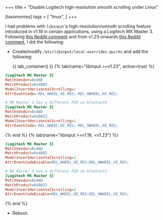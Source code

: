 +++
title = "Disable Logitech high-resolution smooth scrolling under Linux"

[taxonomies]
tags = [
    "linux",
]
+++

I had problems with `libinput`'s high-resolution/smooth scrolling feature introduced in v1.19 in certain applications, using a Logitech MX Master 3.
Following [this Reddit comment](https://www.reddit.com/r/archlinux/comments/puiysn/comment/hey8d12/) and from v1.23 onwards [this Reddit comment](https://www.reddit.com/r/archlinux/comments/puiysn/comment/jesa41v/), I did the following:

* Create/modify `/etc/libinput/local-overrides.quirks` and add the following:

    {{ tab_container() }}
    {% tab(name="libinput >=v1.23", active=true) %}
```ini
[Logitech MX Master 3]
MatchVendor=0x46D
MatchProduct=0x4082
ModelInvertHorizontalScrolling=1
AttrEventCode=-REL_WHEEL_HI_RES;-REL_HWHEEL_HI_RES;

# MX Master 3 has a different PID on bluetooth
[Logitech MX Master 3]
MatchVendor=0x46D
MatchProduct=0xB023
ModelInvertHorizontalScrolling=1
AttrEventCode=-REL_WHEEL_HI_RES;-REL_HWHEEL_HI_RES;
```
{% end %}
{% tab(name="libinput >=v1.19, <v1.23") %}
```ini
[Logitech MX Master 3]
MatchVendor=0x46D
MatchProduct=0x4082
ModelInvertHorizontalScrolling=1
AttrEventCodeDisable=REL_WHEEL_HI_RES;REL_HWHEEL_HI_RES;

# MX Master 3 has a different PID on bluetooth
[Logitech MX Master 3]
MatchVendor=0x46D
MatchProduct=0xB023
ModelInvertHorizontalScrolling=1
AttrEventCodeDisable=REL_WHEEL_HI_RES;REL_HWHEEL_HI_RES;
```
{% end %}

* Reboot.
